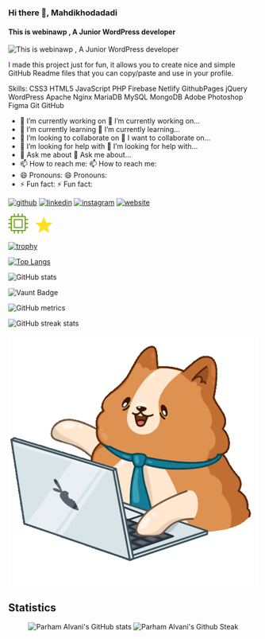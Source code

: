 ### Hi there 👋, Mahdikhodadadi
#### This is webinawp , A Junior WordPress developer
![This is webinawp , A Junior WordPress developer](https://webinawp.com/)

I made this project just for fun, it allows you to create nice and simple GitHub Readme files that you can copy/paste and use in your profile.

Skills: CSS3 HTML5 JavaScript PHP Firebase Netlify GithubPages jQuery WordPress Apache Nginx MariaDB MySQL MongoDB Adobe Photoshop Figma Git GitHub

- 🔭 I’m currently working on 🔭 I’m currently working on... 
- 🌱 I’m currently learning 🌱 I’m currently learning... 
- 👯 I’m looking to collaborate on 👯 I want to collaborate on... 
- 🤔 I’m looking for help with 🤔 I’m looking for help with... 
- 💬 Ask me about 💬 Ask me about... 
- 📫 How to reach me: 📫 How to reach me: 
- 😄 Pronouns: 😄 Pronouns: 
- ⚡ Fun fact: ⚡ Fun fact: 


[<img src='https://cdn.jsdelivr.net/npm/simple-icons@3.0.1/icons/github.svg' alt='github' height='40'>](https://github.com/Mahdikhodadadi-avali)  [<img src='https://cdn.jsdelivr.net/npm/simple-icons@3.0.1/icons/linkedin.svg' alt='linkedin' height='40'>](https://www.linkedin.com/in/mahdikhodadadiavali/)  [<img src='https://cdn.jsdelivr.net/npm/simple-icons@3.0.1/icons/instagram.svg' alt='instagram' height='40'>](https://www.instagram.com/mahdikhodadadi_avali/)  [<img src='https://cdn.jsdelivr.net/npm/simple-icons@3.0.1/icons/icloud.svg' alt='website' height='40'>](webinawp.com)  

<a href='https://docs.github.com/en/developers'><img src='https://raw.githubusercontent.com/acervenky/animated-github-badges/master/assets/devbadge.gif' width='40' height='40'></a> <a href='https://stars.github.com/'><img src='https://raw.githubusercontent.com/acervenky/animated-github-badges/master/assets/starbadge.gif' width='35' height='35'></a> 

[![trophy](https://github-profile-trophy.vercel.app/?username=Mahdikhodadadi-avali)](https://github.com/ryo-ma/github-profile-trophy)

[![Top Langs](https://github-readme-stats.vercel.app/api/top-langs/?username=Mahdikhodadadi-avali)](https://github.com/anuraghazra/github-readme-stats)

![GitHub stats](https://github-readme-stats.vercel.app/api?username=Mahdikhodadadi-avali&show_icons=true&count_private=true)  

![Vaunt Badge](https://api.vaunt.dev/v1/github/entities/Mahdikhodadadi-avali/contributions?format=svg&private=true)  

![GitHub metrics](https://metrics.lecoq.io/Mahdikhodadadi-avali)  

![GitHub streak stats](https://streak-stats.demolab.com/?user=Mahdikhodadadi-avali)  


<p align="center">
  <img src="https://github.com/1995parham/1995parham/blob/main/bernard.gif?raw=true" alt="Bernard" />
</p>


## Statistics

<p align="center">
  <img src="https://github-readme-stats.vercel.app/api?username=1995parham&show_icons=true&theme=monokai" alt="Parham Alvani's GitHub stats" />
  <img src="https://github-readme-streak-stats.herokuapp.com/?user=1995parham&theme=monokai" alt="Parham Alvani's Github Steak" /><br>
</p>
